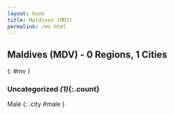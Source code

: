 ```yaml
---
layout: book
title: Maldives (MDV)
permalink: /mv.html
---
```


## Maldives (MDV) - 0 Regions, 1 Cities
{: #mv }





### Uncategorized _(1)_{:.count}


Malé  {: .city #male } <br>


 
